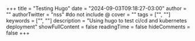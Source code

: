 +++
title = "Testing Hugo"
date = "2024-09-03T09:18:27-03:00"
author = ""
authorTwitter = "nss" #do not include @
cover = ""
tags = ["", ""]
keywords = ["", ""]
description = "Using hugo to test ci/cd and kubernetes deployment"
showFullContent = false
readingTime = false
hideComments = false
+++
